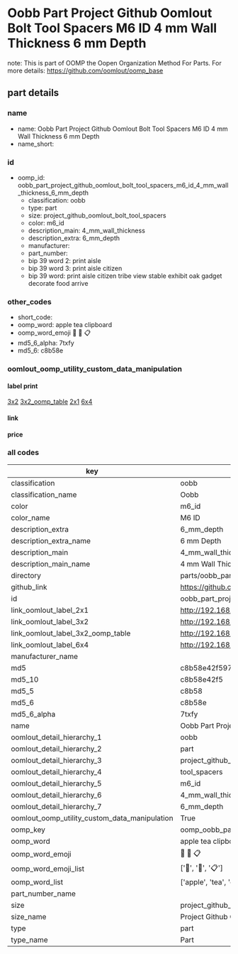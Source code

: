 # Oobb Part Project Github Oomlout Bolt Tool Spacers M6 ID 4 mm Wall Thickness 6 mm Depth  

note: This is part of OOMP the Oopen Organization Method For Parts. For more details: https://github.com/oomlout/oomp_base

##  part details
  







### name
* name: Oobb Part Project Github Oomlout Bolt Tool Spacers M6 ID 4 mm Wall Thickness 6 mm Depth
* name_short: 
### id
* oomp_id: oobb_part_project_github_oomlout_bolt_tool_spacers_m6_id_4_mm_wall_thickness_6_mm_depth
  * classification: oobb
  * type: part
  * size: project_github_oomlout_bolt_tool_spacers
  * color: m6_id
  * description_main: 4_mm_wall_thickness
  * description_extra: 6_mm_depth
  * manufacturer: 
  * part_number: 
  * bip 39 word 2: print aisle
  * bip 39 word 3: print aisle citizen
  * bip 39 word: print aisle citizen tribe view stable exhibit oak gadget decorate food arrive

### other_codes
* short_code: 
* oomp_word: apple tea clipboard
* oomp_word_emoji :apple: :tea: :clipboard:
* md5_6_alpha: 7txfy
* md5_6: c8b58e






### oomlout_oomp_utility_custom_data_manipulation
#### label print
[3x2](http://192.168.1.245:1112/?label=oomp%207txfy)
[3x2_oomp_table](http://192.168.1.108:1112/?label=oomp%207txfy)
[2x1](http://192.168.1.242:1112/?label=oomp%207txfy)
[6x4](http://192.168.1.55:1112/?label=oomp%207txfy)    

#### link

                              

#### price







### all codes 
| key | value |  
| --- | --- |  
| classification | oobb |  
| classification_name | Oobb |  
| color | m6_id |  
| color_name | M6 ID |  
| description_extra | 6_mm_depth |  
| description_extra_name | 6 mm Depth |  
| description_main | 4_mm_wall_thickness |  
| description_main_name | 4 mm Wall Thickness |  
| directory | parts/oobb_part_project_github_oomlout_bolt_tool_spacers_m6_id_4_mm_wall_thickness_6_mm_depth |  
| github_link | https://github.com/oomlout/oomlout_oomp_part_src/tree/main/parts/oobb_part_project_github_oomlout_bolt_tool_spacers_m6_id_4_mm_wall_thickness_6_mm_depth |  
| id | oobb_part_project_github_oomlout_bolt_tool_spacers_m6_id_4_mm_wall_thickness_6_mm_depth |  
| link_oomlout_label_2x1 | http://192.168.1.242:1112/?label=oomp%207txfy |  
| link_oomlout_label_3x2 | http://192.168.1.245:1112/?label=oomp%207txfy |  
| link_oomlout_label_3x2_oomp_table | http://192.168.1.108:1112/?label=oomp%207txfy |  
| link_oomlout_label_6x4 | http://192.168.1.55:1112/?label=oomp%207txfy |  
| manufacturer_name |  |  
| md5 | c8b58e42f597c9f34f79fe8452816d56 |  
| md5_10 | c8b58e42f5 |  
| md5_5 | c8b58 |  
| md5_6 | c8b58e |  
| md5_6_alpha | 7txfy |  
| name | Oobb Part Project Github Oomlout Bolt Tool Spacers M6 ID 4 mm Wall Thickness 6 mm Depth |  
| oomlout_detail_hierarchy_1 | oobb |  
| oomlout_detail_hierarchy_2 | part |  
| oomlout_detail_hierarchy_3 | project_github_bolt |  
| oomlout_detail_hierarchy_4 | tool_spacers |  
| oomlout_detail_hierarchy_5 | m6_id |  
| oomlout_detail_hierarchy_6 | 4_mm_wall_thickness |  
| oomlout_detail_hierarchy_7 | 6_mm_depth |  
| oomlout_oomp_utility_custom_data_manipulation | True |  
| oomp_key | oomp_oobb_part_project_github_oomlout_bolt_tool_spacers_m6_id_4_mm_wall_thickness_6_mm_depth |  
| oomp_word | apple tea clipboard |  
| oomp_word_emoji | :apple: :tea: :clipboard: |  
| oomp_word_emoji_list | [':apple:', ':tea:', ':clipboard:'] |  
| oomp_word_list | ['apple', 'tea', 'clipboard'] |  
| part_number_name |  |  
| size | project_github_oomlout_bolt_tool_spacers |  
| size_name | Project Github Oomlout Bolt Tool Spacers |  
| type | part |  
| type_name | Part |  
